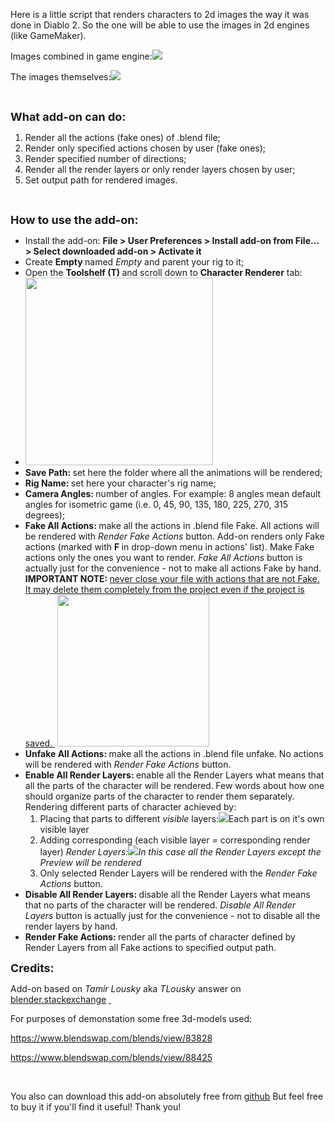 <p>Here is a little script that renders characters to 2d images the way it was done in Diablo 2. So the
    one will be able to use the images in 2d engines (like GameMaker).</p>
<p>Images combined in game engine:<img data-fr-image-pasted="true" src="https://s3.amazonaws.com/markets-rails/uploads%2F1534261224175-test2.gif"
    class="fr-fic fr-dii"></p>
<p>The images themselves:<img data-fr-image-pasted="true" src="https://s3.amazonaws.com/markets-rails/uploads%2F1534261752250-test3.gif"
    class="fr-fic fr-dii">
    <br>
</p>
<p>
    <br>
</p>
<p><strong><span style="font-size: 18px;">What add-on can do:</span></strong></p>
<ol>
    <li>Render all the actions (fake ones) of .blend file;</li>
    <li>Render only specified actions chosen by user (fake ones);</li>
    <li>Render specified number of directions;</li>
    <li>Render all the render layers or only render layers chosen by user;</li>
    <li>Set output path for rendered images.</li>
</ol>
<p>
    <br>
</p>
<p><strong><span style="font-size: 18px;">How to use the add-on:</span></strong></p>
<ul>
    <li>Install the add-on: <strong>File &gt; User Preferences &gt; Install add-on from File... &gt; Select downloaded add-on &gt; Activate it</strong></li>
    <li>Create <strong>Empty&nbsp;</strong>named <em>Empty&nbsp;</em>and parent your rig to it;</li>
    <li>Open the <strong>Toolshelf (T)&nbsp;</strong>and scroll down to <strong>Character Renderer</strong>        tab:</li>
    <li><img src="https://s3.amazonaws.com/markets-rails/uploads%2F1534270848687-toolshelf2.png" style="width: 300px;"
        class="fr-fic fr-dib fr-fil"></li>
    <li><strong>Save Path:&nbsp;</strong>set here the folder where all the animations will be rendered;</li>
    <li><strong>Rig Name:&nbsp;</strong>set here your character's rig name;</li>
    <li><strong>Camera Angles:&nbsp;</strong>number of angles. For example: 8 angles mean default angles
        for isometric game (i.e. 0, 45, 90, 135, 180, 225, 270, 315 degrees);</li>
    <li><strong>Fake All Actions:&nbsp;</strong>make all the actions in .blend file Fake. All actions will
        be rendered with <em>Render Fake Actions</em> button. Add-on renders only Fake actions (marked
        with <strong>F&nbsp;</strong>in drop-down menu in actions' list). Make Fake actions only the
        ones you want to render. <em>Fake All Actions</em> button is actually just for the convenience
        - not to make all actions Fake by hand. <strong>IMPORTANT NOTE:&nbsp;</strong><u>never close your file with actions that are not Fake. It may delete them completely from the project even if the project is saved.&nbsp;</u>
        <img
        src="https://s3.amazonaws.com/markets-rails/uploads%2F1534270501964-fake.png" style="width: 243px;"
        class="fr-fic fr-dib fr-fil"></li>
    <li><strong>Unfake All Actions:&nbsp;</strong>make all the actions in .blend file unfake. No actions
        will be rendered with <em>Render Fake Actions</em> button.</li>
    <li><strong>Enable All Render Layers:&nbsp;</strong>enable all the Render Layers what means that all
        the parts of the character will be rendered.<strong>&nbsp;</strong>Few words about how one should
        organize parts of the character to render them separately. Rendering different parts of character
        achieved by:&nbsp;
        <ol>
            <li>Placing that parts to different <em>visible</em> layers:<span class="fr-img-caption fr-fic fr-dib fr-fil"
                style="width: 300px; width: 300px;"><span class="fr-img-wrap"><img src="https://s3.amazonaws.com/markets-rails/uploads%2F1534271777878-layers.gif"><span class="fr-inner">Each part is on it's own visible layer</span></span>
                </span>
            </li>
            <li>Adding corresponding (each visible layer = corresponding render layer) <em>Render Layers:<span class="fr-img-caption fr-fic fr-dib fr-fil" style="width: 300px; width: 300px;"><span class="fr-img-wrap"><img src="https://s3.amazonaws.com/markets-rails/uploads%2F1534272438217-renderLayers2.gif"><span class="fr-inner">In this case all the Render Layers except the <em>Preview will be rendered</em></span>
                </span>
                </span>
                </em>
            </li>
            <li>Only selected Render Layers will be rendered with the <em>Render Fake Actions&nbsp;</em>button.</li>
        </ol>
    </li>
    <li><strong>Disable All Render Layers:&nbsp;</strong>disable all the Render Layers what means that no
        parts of the character will be rendered. <em>Disable All Render Layers</em> button is actually
        just for the convenience - not to disable all the render layers by hand.</li>
    <li><strong>Render Fake Actions:&nbsp;</strong>render all the parts of character defined by Render Layers
        from all Fake actions to specified output path.<span class="fr-img-caption fr-fic fr-dib fr-draggable"
        contenteditable="false" draggable="false" style="width: 300px; width: 300px; width: 300px;"><span class="fr-img-wrap"><span class="fr-inner" contenteditable="true"></span></span>
        </span>
    </li>
</ul>
<p><strong><span style="font-size: 18px;">Credits:</span></strong></p>
<p>Add-on based on <em>Tamir Lousky</em> aka <em>TLousky&nbsp;</em>answer on <a href="https://blender.stackexchange.com/a/73699"
    rel="noopener noreferrer" target="_blank">blender.stackexchange</a>
    <a href="https://blender.stackexchange.com/a/73699"
    rel="noopener noreferrer" target="_blank"></a><a href="https://blender.stackexchange.com/a/73699" rel="noopener noreferrer" target="_blank">&nbsp;</a></p>
<p>For purposes of demonstation some free 3d-models used:</p>
<p><a href="https://www.blendswap.com/blends/view/83828">https://www.blendswap.com/blends/view/83828</a></p>
<p><a href="https://www.blendswap.com/blends/view/88425">https://www.blendswap.com/blends/view/88425</a></p>
<p>
    <br>
</p>
<p>You also can download this add-on absolutely free from <a href="https://github.com/Dene33/blender_renderActions">github</a>    But feel free to buy it if you'll find it useful! Thank you!</p>
